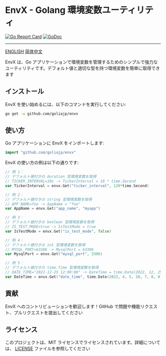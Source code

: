 # EnvX - Golang 環境変数ユーティリティ

[![Go Report Card](https://goreportcard.com/badge/github.com/goliajp/envx)](https://goreportcard.com/report/github.com/goliajp/envx)
[![GoDoc](https://godoc.org/github.com/goliajp/envx?status.svg)](https://godoc.org/github.com/goliajp/envx)

---
[ENGLISH](README.md)
[简体中文](README_CN.md)

EnvX は、Go アプリケーションで環境変数を管理するためのシンプルで強力なユーティリティです。デフォルト値と適切な型を持つ環境変数を簡単に取得できます

## インストール

EnvX を使い始めるには、以下のコマンドを実行してください:

```bash
go get -u github.com/goliajp/envx
```

## 使い方

Go アプリケーションに EnvX をインポートします:

```go
import "github.com/goliajp/envx"
```

EnvX の使い方の例は以下の通りです:

```go
// 例 1：
// デフォルト値付きの duration 型環境変数を取得
// TICKER_INTERVAL=10s -> TickerInterval = 10 * time.Second
var TickerInterval = envx.Get("ticker_interval", 120*time.Second)

// 例 2：
// デフォルト値付きの string 型環境変数を取得
// APP_NAME=foo -> AppName = "foo"
var AppName = envx.Get("app_name", "myapp")

// 例 3：
// デフォルト値付きの boolean 型環境変数を取得
// IS_TEST_MODE=true -> IsTestMode = true
var IsTestMode = envx.Get("is_test_mode", false)

// 例 4：
// デフォルト値付きの int 型環境変数を取得
// MYSQL_PORT=63306 -> MysqlPort = 63306
var MysqlPort = envx.Get("mysql_port", 3306)

// 例 5：
// デフォルト値付きの time.Time 型環境変数を取得
// DATE_TIME="2022-12-25 12:00:00" -> DateTime = time.Date(2022, 12, 25, 12, 0, 0, 0, time.UTC)
var DateTime = envx.Get("date_time", time.Date(2023, 4, 5, 18, 7, 0, 0, time.UTC))
```

## 貢献
EnvX へのコントリビューションを歓迎します！GitHub で問題や機能リクエスト、プルリクエストを提出してください

## ライセンス
このプロジェクトは、MIT ライセンスでライセンスされています。詳細については、 [LICENSE](LICENSE) ファイルを参照してください